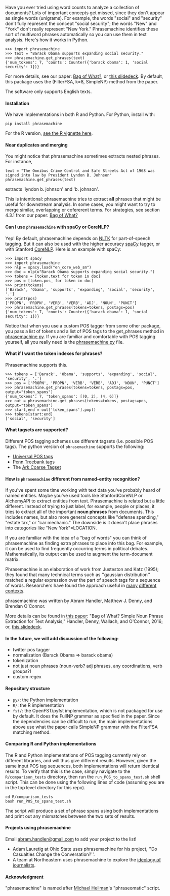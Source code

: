 Have you ever tried using word counts to analyze a collection of documents?
Lots of important concepts get missed, since they don't appear as single words
(unigrams).  For example, the words "social" and "security" don't fully
represent the concept "social security"; the words "New" and "York" don't
really represent "New York." Phrasemachine identifies these sort of multiword
phrases automatically so you can use them in text analysis. Here's how it works in Python.

    >>> import phrasemachine
    >>> text = "Barack Obama supports expanding social security."
    >>> phrasemachine.get_phrases(text)
    {'num_tokens': 7, 'counts': Counter({'barack obama': 1, 'social security': 1})}

For more details, see our paper: [Bag of What?](http://brenocon.com/handler2016phrases.pdf), or [this slidedeck](http://brenocon.com/oconnor_textasdata2016.pdf).  By default, this package uses the (FilterFSA, k=8, SimpleNP) method from the paper.

The software only supports English texts.

#### Installation

We have implementations in both R and Python.  For Python, install with:

    pip install phrasemachine

For the R version, [see the R vignette here](R/phrasemachine/vignettes/getting_started_with_phrasemachine.Rmd).

#### Near duplicates and merging

You might notice that phrasemachine sometimes extracts nested phrases. For instance,  

    text = "The Omnibus Crime Control and Safe Streets Act of 1968 was signed into law by President Lyndon B. Johnson"
    phrasemachine.get_phrases(text)

extracts 'lyndon b. johnson' and 'b. johnson'.

This is intentional: phrasemachine tries to extract **all** phrases that might be useful for downstream analysis. In some cases, you might want to try to merge similar, overlapping or cofererent terms. For strategies, see section 4.3.1 from our paper: [Bag of What?](http://brenocon.com/handler2016phrases.pdf)

#### Can I use `phrasemachine` with spaCy or CoreNLP? 
 
Yep! By default, phrasemachine depends on [NLTK](http://www.nltk.org/) for part-of-speech
tagging. But it can also be used with the higher accuracy
[spaCy](https://spacy.io/) tagger, or with Stanford [CoreNLP](https://stanfordnlp.github.io/CoreNLP/). Here is an example with spaCy:

    >>> import spacy
    >>> import phrasemachine
    >>> nlp = spacy.load("en_core_web_sm")
    >>> doc = nlp(u"Barack Obama supports expanding social security.")
    >>> tokens = [token.text for token in doc]
    >>> pos = [token.pos_ for token in doc]
    >>> print(tokens)
    ['Barack', 'Obama', 'supports', 'expanding', 'social', 'security', '.']
    >>> print(pos)
    ['PROPN', 'PROPN', 'VERB', 'VERB', 'ADJ', 'NOUN', 'PUNCT']
    >>> phrasemachine.get_phrases(tokens=tokens, postags=pos)
    {'num_tokens': 7, 'counts': Counter({'barack obama': 1, 'social security': 1})}

Notice that when you use a custom POS tagger from some other
package, you pass a list of tokens and a list of POS tags to the get_phrases method
in [phrasemachine.py](py/phrasemachine/phrasemachine.py).  If you are familiar
and comfortable with POS tagging yourself, all you really need is the
[phrasemachine.py](py/phrasemachine/phrasemachine.py) file.

#### What if I want the token indexes for phrases? 

Phrasemachine supports this.

```
>>> tokens = ['Barack', 'Obama', 'supports', 'expanding', 'social', 'security', '.']
>>> pos = ['PROPN', 'PROPN', 'VERB', 'VERB', 'ADJ', 'NOUN', 'PUNCT']
>>> phrasemachine.get_phrases(tokens=tokens, postags=pos, output="token_spans")
{'num_tokens': 7, 'token_spans': [(0, 2), (4, 6)]}
>>> out = phrasemachine.get_phrases(tokens=tokens, postags=pos, output="token_spans")
>>> start,end = out['token_spans'].pop()
>>> tokens[start:end]
['social', 'security']
```


#### What tagsets are supported? 

Different POS tagging schemes use different tagsets (i.e. possible POS tags). The python version of `phrasemachine` supports the following:

- [Universal POS tags](https://universaldependencies.org/u/pos/)
- [Penn Treebank tags](https://www.ling.upenn.edu/courses/Fall_2003/ling001/penn_treebank_pos.html)
- The [Ark Coarse Tagset](http://www.cs.cmu.edu/~ark/TweetNLP/)


#### How is `phrasemachine` different from named-entity recognition? 

If you've spent some time working with text data you've probably heard of named
entities. Maybe you’ve used tools like StanfordCoreNLP or AlchemyAPI to extract
entities from text. Phrasemachine is related but a little different.  Instead
of trying to just label, for example, people or places, it tries to extract all
of the important **noun phrases** from documents.  This includes names, but also
more general concepts like "defense spending," "estate tax," or "car mechanic."
The downside is it doesn't place phrases into categories like "New
York"=LOCATION.

If you are familiar with the idea of a "bag of words" you can think of
phrasemachine as finding extra phrases to place into this bag.  For example, it
can be used to find frequently occurring terms in political debates.
Mathematically, its output can be used to augment the term-document matrix.

Phrasemachine is an elaboration of work from Justeston and Katz (1995);
they found that many technical terms such as ''gaussian distribution'' matched
a regular expression over the part of speech tags for a sequence of words.
Researchers have found the approach useful in
[many](http://vis.stanford.edu/papers/keyphrases)
[different](http://personalpages.manchester.ac.uk/staff/sophia.ananiadou/ijodl2000.pdf)
[contexts](http://www.aclweb.org/anthology/Q14-1029).

phrasemachine was written by Abram Handler, Matthew J. Denny, and Brendan O'Connor.

More details can be found in [this paper](http://brenocon.com/handler2016phrases.pdf): "Bag of What? Simple Noun Phrase Extraction for Text Analysis," Handler, Denny, Wallach, and O'Connor, 2016; or, [this slidedeck](http://brenocon.com/oconnor_textasdata2016.pdf).


#### In the future, we will add discussion of the following:
- twitter pos tagger
- normalization (Barack Obama => barack obama)
- tokenization
- not just noun phrases (noun-verb? adj phrases, any coordinations, verb groups?)
- custom regex


#### Repository structure

 * `py/`: the Python implementation
 * `R/`: the R implementation
 * `fst/`: the OpenFST/pyfst implementation, which is not packaged for use by
 default.  It does the FullNP grammar as specified in the paper.  Since the
 dependencies can be difficult to run, the main implementations above use what
 the paper calls SimpleNP grammar with the FilterFSA matching method.

#### Comparing R and Python implementations

The R and Python implementations of POS tagging currently rely on different libraries, and will thus give different results. However, given the same input POS tag sequences, both implementations will return identical results. To verify that this is the case, simply navigate to the `R/comparison_tests` directory, then run the `run_POS_to_spans_test.sh` shell script. This can be done using the following lines of code (assuming you are in the top level directory for this repo).

	cd R/comparison_tests
	bash run_POS_to_spans_test.sh

The script will produce a set of phrase spans using both implementations and print out any mismatches between the two sets of results.

#### Projects using phrasemachine

Email abram.handler@gmail.com to add your project to the list!

- Adam Lauretig at Ohio State uses phrasemachine for his project, ''Do Casualties Change the Conversation?''.
- A team at Northeastern uses phrasemachine to explore the [ideology of journalists](https://drive.google.com/file/d/0B8CcT_0LwJ8QVnJMR1QzcGNuTkk/view). 

#### Acknowledgment

"phrasemachine" is named after [Michael Heilman](http://www.cs.cmu.edu/~mheilman/)'s
"phraseomatic" script.
